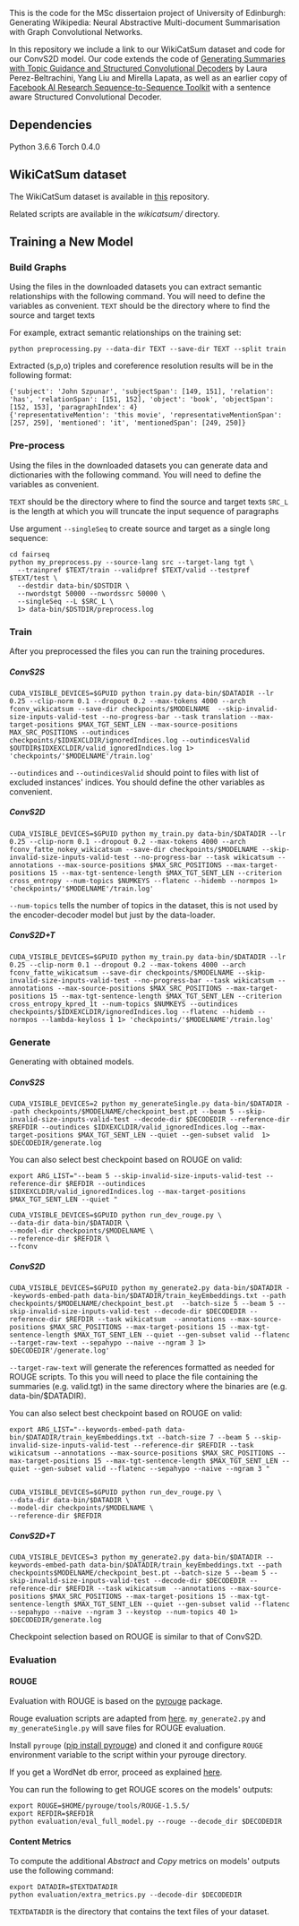 This is the code for the MSc dissertaion project of University of Edinburgh: Generating Wikipedia: Neural Abstractive Multi-document Summarisation with Graph Convolutional Networks.


In this repository we include a link to our WikiCatSum dataset and code for our ConvS2D model. Our code extends the code of [Generating Summaries with Topic Guidance and Structured Convolutional Decoders]() by Laura Perez-Beltrachini, Yang Liu and Mirella Lapata, as well as an earlier copy of [Facebook AI Research Sequence-to-Sequence Toolkit](https://github.com/pytorch/fairseq) with a sentence aware Structured Convolutional Decoder.

## Dependencies

Python 3.6.6
Torch 0.4.0

## WikiCatSum dataset

The WikiCatSum dataset is available in [this](https://datashare.is.ed.ac.uk/handle/10283/3353) repository.

Related scripts are available in the *wikicatsum/* directory.


## Training a New Model

### Build Graphs
Using the files in the downloaded datasets you can extract semantic relationships with the following command. You will need to define the variables as convenient.
```TEXT``` should be the directory where to find the source and target texts

For example, extract semantic relationships on the training set:
```
python preprocessing.py --data-dir TEXT --save-dir TEXT --split train
```

Extracted (s,p,o) triples and coreference resolution results will be in the following format:
```
{'subject': 'John Szpunar', 'subjectSpan': [149, 151], 'relation': 'has', 'relationSpan': [151, 152], 'object': 'book', 'objectSpan': [152, 153], 'paragraphIndex': 4}
{'representativeMention': 'this movie', 'representativeMentionSpan': [257, 259], 'mentioned': 'it', 'mentionedSpan': [249, 250]}
```

### Pre-process

Using the files in the downloaded datasets you can generate data and dictionaries with the following command. You will need to define the variables as convenient.  

```TEXT``` should be the directory where to find the source and target texts 
```SRC_L``` is the length at which you will truncate the input sequence of paragraphs  

Use argument ```--singleSeq``` to create source and target as a single long sequence:
```
cd fairseq
python my_preprocess.py --source-lang src --target-lang tgt \
  --trainpref $TEXT/train --validpref $TEXT/valid --testpref $TEXT/test \
  --destdir data-bin/$DSTDIR \
  --nwordstgt 50000 --nwordssrc 50000 \
  --singleSeq --L $SRC_L \
  1> data-bin/$DSTDIR/preprocess.log
```


### Train
After you preprocessed the files you can run the training procedures.

##### ConvS2S
```
CUDA_VISIBLE_DEVICES=$GPUID python train.py data-bin/$DATADIR --lr 0.25 --clip-norm 0.1 --dropout 0.2 --max-tokens 4000 --arch fconv_wikicatsum --save-dir checkpoints/$MODELNAME  --skip-invalid-size-inputs-valid-test --no-progress-bar --task translation --max-target-positions $MAX_TGT_SENT_LEN --max-source-positions MAX_SRC_POSITIONS --outindices checkpoints/$IDXEXCLDIR/ignoredIndices.log --outindicesValid $OUTDIR$IDXEXCLDIR/valid_ignoredIndices.log 1> 'checkpoints/'$MODELNAME'/train.log'
```

```--outindices``` and ```--outindicesValid``` should point to files with list of excluded instances' indices. You should define the other variables as convenient.

##### ConvS2D

```
CUDA_VISIBLE_DEVICES=$GPUID python my_train.py data-bin/$DATADIR --lr 0.25 --clip-norm 0.1 --dropout 0.2 --max-tokens 4000 --arch fconv_fatte_nokey_wikicatsum --save-dir checkpoints/$MODELNAME --skip-invalid-size-inputs-valid-test --no-progress-bar --task wikicatsum --annotations --max-source-positions $MAX_SRC_POSITIONS --max-target-positions 15 --max-tgt-sentence-length $MAX_TGT_SENT_LEN --criterion cross_entropy --num-topics $NUMKEYS --flatenc --hidemb --normpos 1> 'checkpoints/'$MODELNAME'/train.log'
```

```--num-topics``` tells the number of topics in the dataset, this is not used by the encoder-decoder model but just by the data-loader. 


##### ConvS2D+T

```
CUDA_VISIBLE_DEVICES=$GPUID python my_train.py data-bin/$DATADIR --lr 0.25 --clip-norm 0.1 --dropout 0.2 --max-tokens 4000 --arch fconv_fatte_wikicatsum --save-dir checkpoints/$MODELNAME --skip-invalid-size-inputs-valid-test --no-progress-bar --task wikicatsum --annotations --max-source-positions $MAX_SRC_POSITIONS --max-target-positions 15 --max-tgt-sentence-length $MAX_TGT_SENT_LEN --criterion cross_entropy_kpred_1t --num-topics $NUMKEYS --outindices checkpoints/$IDXEXCLDIR/ignoredIndices.log --flatenc --hidemb --normpos --lambda-keyloss 1 1> 'checkpoints/'$MODELNAME'/train.log'
```


### Generate

Generating with obtained models.

##### ConvS2S

```
CUDA_VISIBLE_DEVICES=2 python my_generateSingle.py data-bin/$DATADIR --path checkpoints/$MODELNAME/checkpoint_best.pt --beam 5 --skip-invalid-size-inputs-valid-test --decode-dir $DECODEDIR --reference-dir $REFDIR --outindices $IDXEXCLDIR/valid_ignoredIndices.log --max-target-positions $MAX_TGT_SENT_LEN --quiet --gen-subset valid  1> $DECODEDIR/generate.log
```

You can also select best checkpoint based on ROUGE on valid:
```
export ARG_LIST="--beam 5 --skip-invalid-size-inputs-valid-test --reference-dir $REFDIR --outindices $IDXEXCLDIR/valid_ignoredIndices.log --max-target-positions $MAX_TGT_SENT_LEN --quiet "

CUDA_VISIBLE_DEVICES=$GPUID python run_dev_rouge.py \
--data-dir data-bin/$DATADIR \
--model-dir checkpoints/$MODELNAME \
--reference-dir $REFDIR \
--fconv
```

##### ConvS2D
```
CUDA_VISIBLE_DEVICES=$GPUID python my_generate2.py data-bin/$DATADIR --keywords-embed-path data-bin/$DATADIR/train_keyEmbeddings.txt --path checkpoints/$MODELNAME/checkpoint_best.pt  --batch-size 5 --beam 5 --skip-invalid-size-inputs-valid-test --decode-dir $DECODEDIR --reference-dir $REFDIR --task wikicatsum  --annotations --max-source-positions $MAX_SRC_POSITIONS --max-target-positions 15 --max-tgt-sentence-length $MAX_TGT_SENT_LEN --quiet --gen-subset valid --flatenc --target-raw-text --sepahypo --naive --ngram 3 1> $DECODEDIR'/generate.log'
```

```--target-raw-text``` will generate the references formatted as needed for ROUGE scripts. To this you will need to place the file containing the summaries (e.g. valid.tgt) in the same directory where the binaries are (e.g. data-bin/$DATADIR).


You can also select best checkpoint based on ROUGE on valid:
```
export ARG_LIST="--keywords-embed-path data-bin/$DATADIR/train_keyEmbeddings.txt --batch-size 7 --beam 5 --skip-invalid-size-inputs-valid-test --reference-dir $REFDIR --task wikicatsum --annotations --max-source-positions $MAX_SRC_POSITIONS --max-target-positions 15 --max-tgt-sentence-length $MAX_TGT_SENT_LEN --quiet --gen-subset valid --flatenc --sepahypo --naive --ngram 3 "


CUDA_VISIBLE_DEVICES=$GPUID python run_dev_rouge.py \
--data-dir data-bin/$DATADIR \
--model-dir checkpoints/$MODELNAME \
--reference-dir $REFDIR
```

##### ConvS2D+T
```
CUDA_VISIBLE_DEVICES=3 python my_generate2.py data-bin/$DATADIR --keywords-embed-path data-bin/$DATADIR/train_keyEmbeddings.txt --path checkpoints$MODELNAME/checkpoint_best.pt --batch-size 5 --beam 5 --skip-invalid-size-inputs-valid-test --decode-dir $DECODEDIR --reference-dir $REFDIR --task wikicatsum  --annotations --max-source-positions $MAX_SRC_POSITIONS --max-target-positions 15 --max-tgt-sentence-length $MAX_TGT_SENT_LEN --quiet --gen-subset valid --flatenc --sepahypo --naive --ngram 3 --keystop --num-topics 40 1> $DECODEDIR/generate.log
```

Checkpoint selection based on ROUGE is similar to that of ConvS2D.

### Evaluation

#### ROUGE
Evaluation with ROUGE is based on the [pyrouge](https://github.com/bheinzerling/pyrouge) package. 

Rouge evaluation scripts are adapted from [here](https://github.com/ChenRocks/fast_abs_rl). ```my_generate2.py``` and ```my_generateSingle.py``` will save files for ROUGE evaluation. 

Install ```pyrouge``` ([pip install pyrouge](pypi.python.org/pypi/pyrouge)) and cloned it and configure ```ROUGE``` environment variable to the script within your
pyrouge directory. 

If you get a WordNet db error, proceed as explained [here](https://github.com/masters-info-nantes/ter-resume-auto/blob/master/README.md).

You can run the following to get ROUGE scores on the models' outputs:
```
export ROUGE=$HOME/pyrouge/tools/ROUGE-1.5.5/
export REFDIR=$REFDIR
python evaluation/eval_full_model.py --rouge --decode_dir $DECODEDIR
```

#### Content Metrics

To compute the additional *Abstract* and *Copy* metrics on models' outputs use the following command:
```
export DATADIR=$TEXTDATADIR
python evaluation/extra_metrics.py --decode-dir $DECODEDIR
```

```TEXTDATADIR``` is the directory that contains the text files of your dataset.



